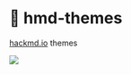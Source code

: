 # :crystal_ball: hmd-themes

[hackmd.io](https://hackmd.io) themes

![](https://img.shields.io/badge/made_by-neko250-333333.svg?style=for-the-badge)
